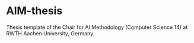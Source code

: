 # AIM-thesis

Thesis template of the Chair for AI Methodology (Computer Science 14) at RWTH Aachen University, Germany.
